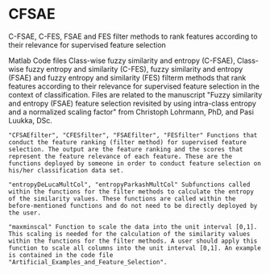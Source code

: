 # CFSAE
C-FSAE, C-FES, FSAE and FES filter methods to rank features according to their relevance for supervised feature selection

Matlab Code files Class-wise fuzzy similarity and entropy (C-FSAE), Class-wise fuzzy entropy and similarity (C-FES), fuzzy similarity and entropy (FSAE) and fuzzy entropy and similarity (FES) filterm methods that rank features according to their relevance for supervised feature selection in the context of classification. Files are related to the manuscript "Fuzzy similarity and entropy (FSAE) feature selection revisited by using intra-class entropy and a normalized scaling factor" from Christoph Lohrmann, PhD, and Pasi Luukka, DSc.

    "CFSAEfilter", "CFESfilter", "FSAEfilter", "FESfilter" Functions that conduct the feature ranking (filter method) for supervised feature selection. The output are the feature ranking and the scores that represent the feature relevance of each feature. These are the functions deployed by someone in order to conduct feature selection on his/her classification data set.

    "entropyDeLucaMultCol", "entropyParkashMultCol" Subfunctions called within the functions for the filter methods to calculate the entropy of the similarity values. These functions are called within the before-mentioned functions and do not need to be directly deployed by the user.

    "maxminscal" Function to scale the data into the unit interval [0,1]. This scaling is needed for the calculation of the similarity values within the functions for the filter methods. A user should apply this function to scale all columns into the unit interval [0,1]. An example is contained in the code file "Artificial_Examples_and_Feature_Selection".
